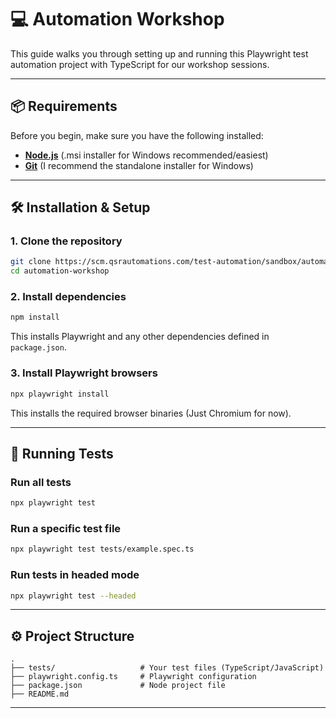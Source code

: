 
# 💻 Automation Workshop 

This guide walks you through setting up and running this Playwright test automation project with TypeScript for our workshop sessions.

---

## 📦 Requirements

Before you begin, make sure you have the following installed:

- **[Node.js](https://nodejs.org/)** (.msi installer for Windows recommended/easiest)
- **[Git](https://git-scm.com/)** (I recommend the standalone installer for Windows)

---

## 🛠️ Installation & Setup

### 1. Clone the repository

```bash
git clone https://scm.qsrautomations.com/test-automation/sandbox/automation-workshop.git
cd automation-workshop
```

### 2. Install dependencies

```bash
npm install
```

This installs Playwright and any other dependencies defined in `package.json`.

### 3. Install Playwright browsers

```bash
npx playwright install
```

This installs the required browser binaries (Just Chromium for now).

---

## 🧪 Running Tests

### Run all tests

```bash
npx playwright test
```

### Run a specific test file

```bash
npx playwright test tests/example.spec.ts
```

### Run tests in headed mode

```bash
npx playwright test --headed
```

---

## ⚙️ Project Structure

```
.
├── tests/                   # Your test files (TypeScript/JavaScript)
├── playwright.config.ts     # Playwright configuration
├── package.json             # Node project file
├── README.md
```

---

